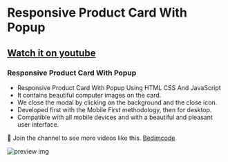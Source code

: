 # Responsive Product Card With Popup
## [Watch it on youtube](https://youtu.be/pMxZc8SarIw)
### Responsive Product Card With Popup

- Responsive Product Card With Popup Using HTML CSS And JavaScript
- It contains beautiful computer images on the card.
- We close the modal by clicking on the background and the close icon.
- Developed first with the Mobile First methodology, then for desktop.
- Compatible with all mobile devices and with a beautiful and pleasant user interface.

💙 Join the channel to see more videos like this. [Bedimcode](https://www.youtube.com/@Bedimcode)

![preview img](/preview.png)
